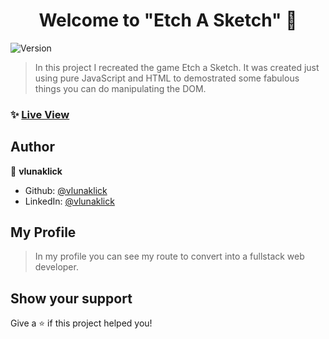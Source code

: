 <h1 align="center">Welcome to "Etch A Sketch" 👋</h1>
<p>
  <img alt="Version" src="https://img.shields.io/badge/version-1.0.0-blue.svg?cacheSeconds=2592000" />
</p>

> In this project I recreated the game Etch a Sketch. It was created just using pure JavaScript and HTML to demostrated some fabulous things you can do manipulating the DOM.

### ✨ [Live View](https://vlunaklick.github.io/etch_a_sketch/)

## Author

👤 **vlunaklick**

* Github: [@vlunaklick](https://github.com/vlunaklick)
* LinkedIn: [@vlunaklick](https://linkedin.com/in/vlunaklick)

## My Profile

> In my profile you can see my route to convert into a fullstack web developer.

## Show your support

Give a ⭐️ if this project helped you!


